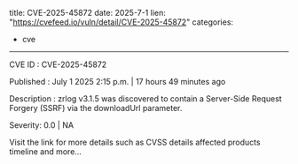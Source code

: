  
title: CVE-2025-45872
date: 2025-7-1
lien: "https://cvefeed.io/vuln/detail/CVE-2025-45872"
categories:
  - cve
---

CVE ID : CVE-2025-45872

Published :  July 1
2025
2:15 p.m. | 17 hours
49 minutes ago

Description : zrlog v3.1.5 was discovered to contain a Server-Side Request Forgery (SSRF) via the downloadUrl parameter.

Severity: 0.0 | NA

Visit the link for more details
such as CVSS details
affected products
timeline
and more...
